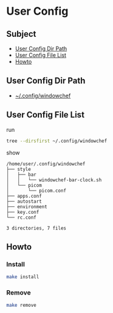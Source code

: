 
# User Config


## Subject

* [User Config Dir Path](#user-config-dir-path)
* [User Config File List](#user-config-file-list)
* [Howto](#howto)


## User Config Dir Path

* [~/.config/windowchef](./)

## User Config File List

run

``` sh
tree --dirsfirst ~/.config/windowchef
```

show

```
/home/user/.config/windowchef
├── style
│   ├── bar
│   │   └── windowchef-bar-clock.sh
│   └── picom
│       └── picom.conf
├── apps.conf
├── autostart
├── environment
├── key.conf
└── rc.conf

3 directories, 7 files
```

## Howto

### Install

``` sh
make install
```

### Remove

``` sh
make remove
```

